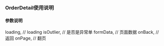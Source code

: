 ### OrderDetail使用说明
#### 参数说明
  loading, // loading
  isOutlier, // 是否是异常单
  formData, // 页面数据
  onBack, // 返回
  onPage, // 翻页

  